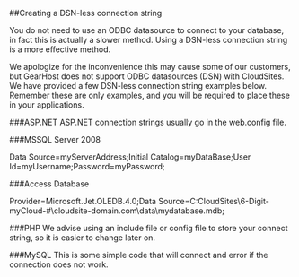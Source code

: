 ##Creating a DSN-less connection string

You do not need to use an ODBC datasource to connect to your database, in fact this is actually a slower method. Using a DSN-less connection string is a more effective method.
 
We apologize for the inconvenience this may cause some of our customers, but GearHost does not support ODBC datasources (DSN) with CloudSites. We have provided a few DSN-less connection string examples below. Remember these are only examples, and you will be required to place these in your applications. 

###ASP.NET
ASP.NET connection strings usually go in the web.config file. 

###MSSQL Server 2008

Data Source=myServerAddress;Initial Catalog=myDataBase;User Id=myUsername;Password=myPassword;

###Access Database

Provider=Microsoft.Jet.OLEDB.4.0;Data Source=C:CloudSites\6-Digit-myCloud-#\cloudsite-domain.com\data\mydatabase.mdb;

###PHP
We advise using an include file or config file to store your connect string, so it is easier to change later on. 

###MySQL
This is some simple code that will connect and error if the connection does not work. 

<?php
$link = mysq#_connect('localhost', 'mysq#_user', 'mysq#_password');
if (!$link) {
    die('Could not connect: ' . mysq#_error());
}
echo 'Connected successfully';
mysq#_close($link);
?>